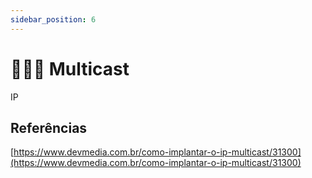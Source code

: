 ```yaml
---
sidebar_position: 6
---
```


# 👨‍👩‍👦 Multicast

IP

## Referências

[https://www.devmedia.com.br/como-implantar-o-ip-multicast/31300](https://www.devmedia.com.br/como-implantar-o-ip-multicast/31300)
